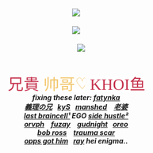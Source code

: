 <h5 align="center">
<a href="https://rentry.co/sit"><img src="https://github.com/user-attachments/assets/a8fb3f70-65c3-4a0c-ab8b-558d3bb8e737" width="350" height="auto"></img></a><br><br>
<img src="https://komarev.com/ghpvc/?username=tojifg&color=ce49ce&plastic&label=⠀BEAUTY+COUNT⠀:&base=1000000000"></img>
<br><br>
⠀⠀<img src="https://github.com/user-attachments/assets/8428a8d8-6349-4db9-a650-f9bd2ac6997b"width="240" height="auto"></img>
<br>
<img src="https://github.com/user-attachments/assets/d6f72e64-323f-4430-8686-5e5285f7f4ca" width="220" height= "5"><br><br>
  
  <a href="https://github.com/bathroombreak/"><img src="https://github.com/tojifg/tojifg/blob/bfd8dae1a557abe24598747d7012588457cf1216/harvey.svg"></img></a>⠀<a href="https://github.com/9ANTZ/"><img src="https://github.com/tojifg/tojifg/blob/823b829e548f8cb118924f28584557b6d56fa8d8/hc.svg"></img></a>⠀<a href="https://github.com/10shadows/"><img src="https://github.com/tojifg/tojifg/blob/fc09ad0701e3dd05141ab6242c259e3cfc24a2b4/khoi.svg"></img></a>
<br>
  fixing these later: <a href="https://github.com/eatsleepedge/">fatynka</a>
  <br> <a href="https://github.com/basementjazz/">義理の兄</a>⠀<a href="https://github.com/blackbetta/">kyS</a>⠀<a href="https://github.com/vampaku/">manshed</a> ⠀<a href="https://github.com/deepaffection/">老婆</a>
  <br><a href="https://github.com/junkshot/">last braincell¹</a> EGO <a href="https://github.com/momoayase/">side hustle²</a>
  <br><a href="https://github.com/Ovrpheus/">orvph</a> ⠀<a href="https://github.com/fuziyamas/">fuzay</a> ⠀<a href="https://github.com/njqh/">gudnight</a>⠀<a href="https://github.com/P5royal/">oreo</a>
  <br><a href="https://github.com/dandysworld/">bob ross</a> ⠀<a href="https://github.com/LoveCrime/">trauma scar</a> 
  <br><a href="https://github.com/Ivanvtill/">opps got him</a>⠀<a href="https://github.com/9THNINJA/">ray</a> hei enigma..
</h5>
